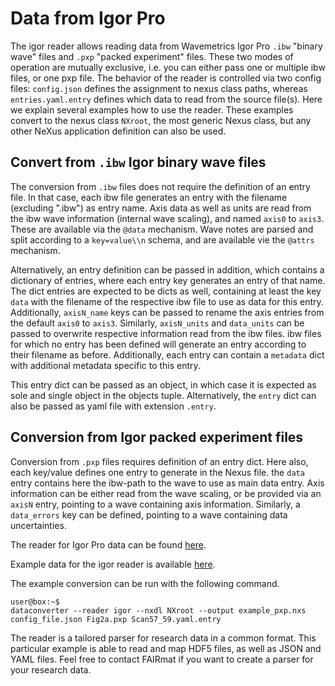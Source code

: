 # Data from Igor Pro

The igor reader allows reading data from Wavemetrics Igor Pro `.ibw` "binary wave" files and `.pxp` "packed experiment" files. These two modes of operation are mutually exclusive, i.e. you can either pass one or multiple ibw files, or one pxp file. The behavior of the reader is controlled via two config files: `config.json` defines the assignment to nexus class paths, whereas `entries.yaml.entry` defines which data to read from the source file(s). Here we explain several examples how to use the reader. These examples convert to the nexus class `NXroot`, the most generic Nexus class, but any other NeXus application definition can also be used.

## Convert from ``.ibw`` Igor binary wave files
The conversion from `.ibw` files does not require the definition of an entry file. In that case, each ibw file generates an entry with the filename (excluding ".ibw") as entry name. Axis data as well as units are read from the ibw wave information (internal wave scaling), and named `axis0` to `axis3`. These are available via the `@data` mechanism. Wave notes are parsed and split according to a `key=value\\n` schema, and are available vie the `@attrs` mechanism.

Alternatively, an entry definition can be passed in addition, which contains a dictionary of entries, where each entry key generates an entry of that name. The dict entries are expected to be dicts as well, containing at least the key `data` with the filename of the respective ibw file to use as data for this entry. Additionally, `axisN_name` keys can be passed to rename the axis entries from the default `axis0` to `axis3`. Similarly, `axisN_units` and `data_units` can be passed to overwrite respective information read from the ibw files. ibw files for which no entry has been defined will generate an entry according to their filename as before. Additionally, each entry can contain a `metadata` dict with additional metadata specific to this entry.

This entry dict can be passed as an object, in which case it is expected as sole and single object in the objects tuple. Alternatively, the `entry` dict can also be passed as yaml file with extension `.entry`.

## Conversion from Igor packed experiment files
Conversion from ``.pxp`` files requires definition of an entry dict. Here also, each key/value defines one entry to generate in the Nexus file. the ``data`` entry contains here the ibw-path to the wave to use as main data entry. Axis information can be either read from the wave scaling, or be provided via an ``axisN`` entry, pointing to a wave containing axis information. Similarly, a ``data_errors`` key can be defined, pointing to a wave containing data uncertainties.

The reader for Igor Pro data can be found [here](https://github.com/FAIRmat-NFDI/pynxtools-igor/blob/main/src/pynxtools_igor/reader.py).

Example data for the igor reader is available [here](https://github.com/FAIRmat-NFDI/pynxtools-igor/tree/main/tests/data).

The example conversion can be run with the following command.
```console
user@box:~$ 
dataconverter --reader igor --nxdl NXroot --output example_pxp.nxs config_file.json Fig2a.pxp Scan57_59.yaml.entry
```

The reader is a tailored parser for research data in a common format. This particular example is able to read and map HDF5 files, as well as JSON and YAML files. Feel free to contact FAIRmat if you want to create a parser for your research data.

